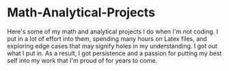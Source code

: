 # Math-Analytical-Projects
Here's some of my math and analytical projects I do when I'm not coding. I put in a lot of effort into them, spending many hours on Latex files, and exploring edge cases that may signify holes in my understanding. I got out what I put in. As a result, I got persistence and a passion for putting my best self into my work that I'm proud of for years to come.  
